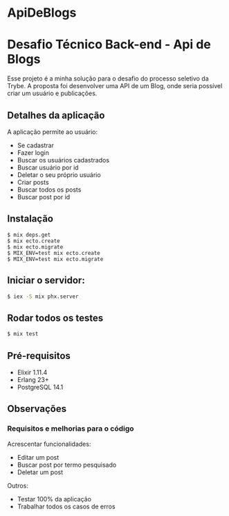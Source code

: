# ApiDeBlogs

# Desafio Técnico Back-end - Api de Blogs

Esse projeto é a minha solução para o desafio do processo seletivo da Trybe. A proposta foi desenvolver uma API de um Blog, onde seria possível criar um usuário e publicações.

## Detalhes da aplicação

A aplicação permite ao usuário:
* Se cadastrar
* Fazer login
* Buscar os usuários cadastrados
* Buscar usuário por id
* Deletar o seu próprio usuário
* Criar posts
* Buscar todos os posts
* Buscar post por id

## Instalação

```ssh
$ mix deps.get
$ mix ecto.create
$ mix ecto.migrate
$ MIX_ENV=test mix ecto.create
$ MIX_ENV=test mix ecto.migrate
```

## Iniciar o servidor:

```sh
$ iex -S mix phx.server
```

## Rodar todos os testes

```sh
$ mix test

```

## Pré-requisitos

- Elixir 1.11.4
- Erlang 23+
- PostgreSQL 14.1

## Observações

### Requisitos e melhorias para o código

Acrescentar funcionalidades:
* Editar um post
* Buscar post por termo pesquisado
* Deletar um post

Outros:
* Testar 100% da aplicação
* Trabalhar todos os casos de erros
